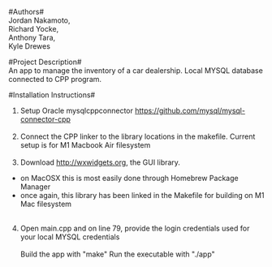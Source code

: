#Authors#
<br>
Jordan Nakamoto,<br>
Richard Yocke,<br>
Anthony Tara,<br>
Kyle Drewes<br>

#Project Description#
<br>
An app to manage the inventory of a car dealership. Local MYSQL database connected to CPP program.

#Installation Instructions#<br>
1. Setup Oracle mysqlcppconnector
https://github.com/mysql/mysql-connector-cpp
<br><br>
2. Connect the CPP linker to the library locations in the makefile. Current setup is for M1 Macbook Air filesystem
<br><br>
3. Download http://wxwidgets.org, the GUI library.
  - on MacOSX this is most easily done through Homebrew Package Manager
  - once again, this library has been linked in the Makefile for building on M1 Mac filesystem
<br><br>
4. Open main.cpp and on line 79, provide the login credentials used for your local MYSQL credentials
<br><br>
Build the app with "make"
Run the executable with "./app"


